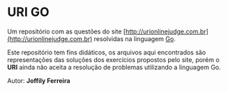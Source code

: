 # URI GO

Um repositório com as questões do site [http://urionlinejudge.com.br](http://urionlinejudge.com.br) resolvidas na linguagem [Go](http://golang.org).

Este repositório tem fins didáticos, os arquivos aqui encontrados são representações das soluções dos exercícios propostos pelo site, porém o **URI** ainda não aceita a resolução de problemas utilizando a linguagem Go.

Autor: **Joffily Ferreira**
